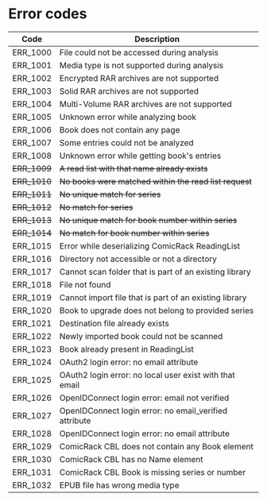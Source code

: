 
# Error codes

| Code         | Description                                             |
|--------------|---------------------------------------------------------|
| ERR_1000     | File could not be accessed during analysis              |
| ERR_1001     | Media type is not supported during analysis             |
| ERR_1002     | Encrypted RAR archives are not supported                |
| ERR_1003     | Solid RAR archives are not supported                    |
| ERR_1004     | Multi-Volume RAR archives are not supported             |
| ERR_1005     | Unknown error while analyzing book                      |
| ERR_1006     | Book does not contain any page                          |
| ERR_1007     | Some entries could not be analyzed                      |
| ERR_1008     | Unknown error while getting book's entries              |
| ~~ERR_1009~~ | ~~A read list with that name already exists~~           |
| ~~ERR_1010~~ | ~~No books were matched within the read list request~~  |
| ~~ERR_1011~~ | ~~No unique match for series~~                          |
| ~~ERR_1012~~ | ~~No match for series~~                                 |
| ~~ERR_1013~~ | ~~No unique match for book number within series~~       |
| ~~ERR_1014~~ | ~~No match for book number within series~~              |
| ERR_1015     | Error while deserializing ComicRack ReadingList         |
| ERR_1016     | Directory not accessible or not a directory             |
| ERR_1017     | Cannot scan folder that is part of an existing library  |
| ERR_1018     | File not found                                          |
| ERR_1019     | Cannot import file that is part of an existing library  |
| ERR_1020     | Book to upgrade does not belong to provided series      |
| ERR_1021     | Destination file already exists                         |
| ERR_1022     | Newly imported book could not be scanned                |
| ERR_1023     | Book already present in ReadingList                     |
| ERR_1024     | OAuth2 login error: no email attribute                  |
| ERR_1025     | OAuth2 login error: no local user exist with that email |
| ERR_1026     | OpenIDConnect login error: email not verified           |
| ERR_1027     | OpenIDConnect login error: no email_verified attribute  |
| ERR_1028     | OpenIDConnect login error: no email attribute           |
| ERR_1029     | ComicRack CBL does not contain any Book element         |
| ERR_1030     | ComicRack CBL has no Name element                       |
| ERR_1031     | ComicRack CBL Book is missing series or number          |
| ERR_1032     | EPUB file has wrong media type                          |
